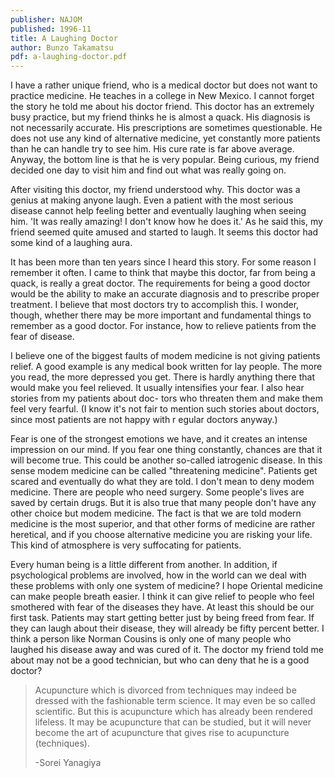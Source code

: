 ```yaml
---
publisher: NAJOM
published: 1996-11
title: A Laughing Doctor
author: Bunzo Takamatsu
pdf: a-laughing-doctor.pdf
---
```


I have a rather unique friend, who is a medical doctor but does not want to practice medicine. He teaches in a college in New Mexico. I cannot forget the story he told me about his doctor friend. <!--more--> This doctor has an extremely busy practice, but my friend thinks he is almost a quack. His diagnosis is not necessarily accurate. His prescriptions are sometimes questionable. He does not use any kind of alternative medicine, yet constantly more patients than he can handle try to see him. His cure rate is far above average. Anyway, the bottom line is that he is very popular. Being curious, my friend decided one day to visit him and find out what was really going on.

After visiting this doctor, my friend understood why. This doctor was a genius at making anyone laugh. Even a patient with the most serious disease cannot help feeling better and eventually laughing when seeing him. 'It was really amazing! I don't know how he does it.' As he said this, my friend seemed quite amused and started to laugh. It seems this doctor had some kind of a laughing aura.

It has been more than ten years since I heard this story. For some reason I remember it often. I came to think that maybe this doctor, far from being a quack, is really a great doctor. The requirements for being a good doctor would be the ability to make an accurate diagnosis and to prescribe proper treatment. I believe that most doctors try to accomplish this. I wonder, though, whether there may be more important and fundamental things to remember as a good doctor. For instance, how to relieve patients from the fear of disease.

I believe one of the biggest faults of modem medicine is not giving patients relief. A good example is any medical book written for lay people. The more you read, the more depressed you get. There is hardly anything there that would make you feel relieved. It usually intensifies your fear. I also hear stories from my patients about doc- tors who threaten them and make them feel very fearful. (I know it's not fair to mention such stories about doctors, since most patients are not happy with r egular doctors anyway.)

Fear is one of the strongest emotions we have, and it creates an intense impression on our mind. If you fear one thing constantly, chances are that it will become true. This could be another so-called iatrogenic disease. In this sense modem medicine can be called "threatening medicine". Patients get scared and eventually do what they are told. I don't mean to deny modem medicine. There are people who need surgery. Some people's lives are saved by certain drugs. But it is also true that many people don't have any other choice but modem medicine. The fact is that we are told modern medicine is the most superior, and that other forms of medicine are rather heretical, and if you choose alternative medicine you are risking your life. This kind of atmosphere is very suffocating for patients.

Every human being is a little different from another. In addition, if psychological problems are involved, how in the world can we deal with these problems with only one system of medicine? I hope Oriental medicine can make people breath easier. I think it can give relief to people who feel smothered with fear of the diseases they have. At least this should be our first task. Patients may start getting better just by being freed from fear. If they can laugh about their disease, they will already be fifty percent better. I think a person like Norman Cousins is only one of many people who laughed his disease away and was cured of it. The doctor my friend told me about may not be a good technician, but who can deny that he is a good doctor?

> Acupuncture which is divorced from techniques may indeed be dressed with the fashionable term science. It may even be so called scientific. But this is acupuncture which has already been rendered lifeless. It may be acupuncture that can be studied, but it will never become the art of acupuncture that gives rise to acupuncture (techniques).
>
> -Sorei Yanagiya
